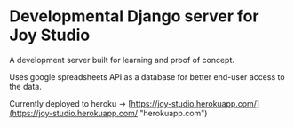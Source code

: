 # Developmental Django server for Joy Studio 
A development server built for learning and proof of concept.

Uses google spreadsheets API as a database for better end-user access to the data.

Currently deployed to heroku -> [https://joy-studio.herokuapp.com/](https://joy-studio.herokuapp.com/ "herokuapp.com")